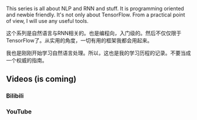 This series is all about NLP and RNN and stuff. It is programming oriented and newbie friendly. It's not only about TensorFlow. From a practical point of view, I will use any useful tools.


这个系列是自然语言与RNN相关的。也是编程向，入门级的。然后不仅仅限于TensorFlow了。从实用的角度，一切有用的框架我都会用起来。

我也是刚刚开始学习自然语言处理。所以，这也是我的学习历程的记录。不要当成一个权威的指南。

## Videos (is coming)
### Bilibili
### YouTube
